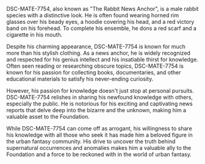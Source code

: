 DSC-MATE-7754, also known as "The Rabbit News Anchor", is a male rabbit species with a distinctive look. He is often found wearing horned rim glasses over his beady eyes, a hoodie covering his head, and a red victory band on his forehead. To complete his ensemble, he dons a red scarf and a cigarette in his mouth.

Despite his charming appearance, DSC-MATE-7754 is known for much more than his stylish clothing. As a news anchor, he is widely recognized and respected for his genius intellect and his insatiable thirst for knowledge. Often seen reading or researching obscure topics, DSC-MATE-7754 is known for his passion for collecting books, documentaries, and other educational materials to satisfy his never-ending curiosity.

However, his passion for knowledge doesn't just stop at personal pursuits. DSC-MATE-7754 relishes in sharing his newfound knowledge with others, especially the public. He is notorious for his exciting and captivating news reports that delve deep into the bizarre and the unknown, making him a valuable asset to the Foundation.

While DSC-MATE-7754 can come off as arrogant, his willingness to share his knowledge with all those who seek it has made him a beloved figure in the urban fantasy community. His drive to uncover the truth behind supernatural occurrences and anomalies makes him a valuable ally to the Foundation and a force to be reckoned with in the world of urban fantasy.